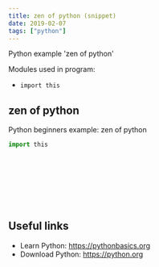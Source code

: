 ```yaml
---
title: zen of python (snippet)
date: 2019-02-07
tags: ["python"]
---
```

Python example 'zen of python'


Modules used in program: 
* `import this`

## zen of python

Python beginners example: zen of python

```python
import this










```

## Useful links

- Learn Python: https://pythonbasics.org
- Download Python: https://python.org
